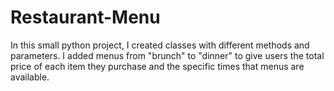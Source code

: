 # Restaurant-Menu
In this small python project, I created classes with different methods and parameters. I added menus from "brunch" to "dinner" to give users the total price of each item they purchase and the specific times that menus are available.
